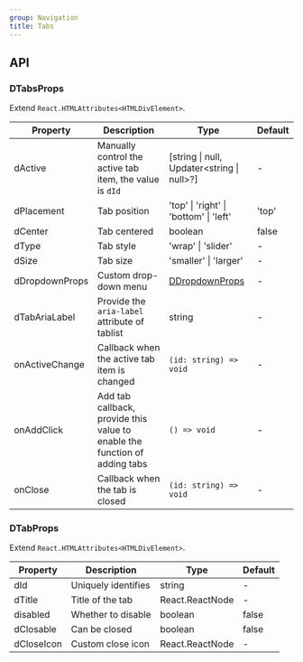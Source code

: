 ```yaml
---
group: Navigation
title: Tabs
---
```


## API

### DTabsProps

Extend `React.HTMLAttributes<HTMLDivElement>`.

<!-- prettier-ignore-start -->
| Property | Description | Type | Default | 
| --- | --- | --- | --- | 
| dActive | Manually control the active tab item, the value is `dId` | [string \| null, Updater\<string \| null\>?] | - |
| dPlacement | Tab position | 'top' \| 'right' \| 'bottom' \| 'left'  | 'top' |
| dCenter | Tab centered | boolean | false |
| dType | Tab style | 'wrap' \| 'slider' | - |
| dSize | Tab size | 'smaller' \| 'larger' | - |
| dDropdownProps | Custom drop-down menu | [DDropdownProps](/components/Dropdown#DDropdownProps) | - |
| dTabAriaLabel | Provide the `aria-label` attribute of tablist | string | - |
| onActiveChange | Callback when the active tab item is changed | `(id: string) => void` | - |
| onAddClick | Add tab callback, provide this value to enable the function of adding tabs | `() => void` | - |
| onClose | Callback when the tab is closed | `(id: string) => void` | - |
<!-- prettier-ignore-end -->

### DTabProps

Extend `React.HTMLAttributes<HTMLDivElement>`.

<!-- prettier-ignore-start -->
| Property | Description | Type | Default | 
| --- | --- | --- | --- | 
| dId | Uniquely identifies | string | - |
| dTitle | Title of the tab | React.ReactNode | - |
| disabled | Whether to disable | boolean | false |
| dClosable | Can be closed | boolean | false |
| dCloseIcon | Custom close icon | React.ReactNode | - |
<!-- prettier-ignore-end -->

